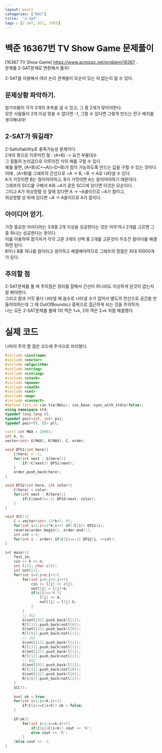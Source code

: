 ```yaml
---
layout: posts
categories: ["BOJ"]
title:  "2-SAT"
tags : [2-SAT, SCC, 그래프]
---
```


백준 16367번 TV Show Game 문제풀이
====================================

[16367 TV Show Game] <https://www.acmicpc.net/problem/16367>  .     
 문제를 2-SAT문제로 변환해서 풀자!         

2-SAT를 이용해서 여러 논리 관계들이 모순이 있는 지 없는지 알 수 있다.       

## 문제상황 파악하기.  
참가자들이 각각 3개의 추측을 낼 수 있고, 그 중 2개가 맞아야한다.      
모든 사람들이 2개 이상 맞을 수 없다면 -1, 
그럴 수 있다면 그렇게 만드는 전구 배치를 생각해내자!       

## 2-SAT가 뭐길래?
2-Satisfiability로 충족가능성 문제이다.       
2개의 항으로 이루어진 절 : (A+B) -> 요건 부울대수       
그 절들의 논리곱으로 이루어진 식의 해를 구할 수 있다.       
예를 들면, (A+B)*(C+~A)*(~D+B)가 참이 가능하도록 만드는 값을 구할 수 있는 것이다.       
이때 , (A+B)를 그래프의 간선으로 ~A -> B, ~B -> A로 나타낼 수 있다.      
A가 거짓이면 B는 참이어야하고, B가 거짓이면 A는 참이어야하기 때문이다.       
그래프의 SCC를 구해서 A와 ~A가 같은 SCC에 있다면 이것은 모순이다.       
그리고 A가 위상정렬 상 앞에 있다면 A -> ~A꼴이므로 ~A가 참이고,        
위상정렬 상 뒤에 있다면 ~A -> A꼴이므로 A가 참이다.       

## 아이디어 얻기.  
가장 중요한 아이디어는 3개중 2개 이상을 성공한다는 것은 아무거나 2개를 고르면 그 중 하나는 성공한다는 뜻이다.        
이를 이용하여 참가자가 각각 고른 3개의 선택 중 2개를 고른것이 무조건 참이다를 해결하면 된다.      
R이나 B중 하나를 참이라고 생각하고 해결해야하므로 그래프의 정점은 최대 10000개가 된다.        

## 주의할 점
2-SAT문제를 풀 때 주의점은 정리를 잘해서 간선이 하나라도 이상하게 된것이 없는지 잘 봐야한다.      
그리고 참과 거짓 둘다 나타낼 때 음수로 나타낼 수가 없어서 별도의 연산으로 공간을 만들어야하는데 
그 때 OutOfBounds나 중복으로 접근하게 되는 것을 주의하자.       
나는 모든 2-SAT문제를 풀때 1의 역은 1+k, 2의 역은 2+k 처럼 해결했다.       

# 실제 코드
나머지 주의 할 점은 코드에 주석으로 처리했다.     
```cpp
#include <iostream>
#include <vector>
#include <algorithm>
#include <string>
#include <cstring>
#include <stack>
#include <queue>
#include <cmath>
#include <set>
#include <map>
#include <cassert>
#define fast_io cin.tie(NULL); ios_base::sync_with_stdio(false);
using namespace std;
typedef long long ll;
typedef pair<int, int> pii;
typedef pair<ll, ll> pll;

const int MAX = 10001;
int k, n;
vector<int> G[MAX], R[MAX], C, order;

void DFS1(int here){
    C[here] = -1;
    for(int next : G[here]){
        if(!C[next]) DFS1(next);
    }
    order.push_back(here);
}

void DFS2(int here, int color){
    C[here] = color;
    for(int next : R[here]){
        if(C[next]==-1) DFS2(next, color);
    }
}

void SCC(){
    C = vector<int> (2*k+1, 0);
    for(int i=1;i<=2*k;i++) if(!C[i]) DFS1(i);
    reverse(order.begin(), order.end());
    int cnt = 0;
    for(int i : order) if(C[i]==-1) DFS2(i, ++cnt);
}

int main(){
    fast_io;
    cin >> k >> n;
    int l[3]; char c[3];
    int notl[3];
    for(int i=0;i<n;i++){
        for(int j=0;j<3;j++){
            cin >> l[j] >> c[j];
            notl[j] = l[j]+k;
            if(c[j]=='R'){
                l[j] += k;
                notl[j] = l[j]-k;
            }
        }
        // 0&1
        G[notl[0]].push_back(l[1]);
        R[l[1]].push_back(notl[0]);
        G[notl[1]].push_back(l[0]);
        R[l[0]].push_back(notl[1]);
        // 1&2
        G[notl[1]].push_back(l[2]);
        R[l[2]].push_back(notl[1]);
        G[notl[2]].push_back(l[1]);
        R[l[1]].push_back(notl[2]);
        // 0&2
        G[notl[0]].push_back(l[2]);
        R[l[2]].push_back(notl[0]);
        G[notl[2]].push_back(l[0]);
        R[l[0]].push_back(notl[2]);
    }
    SCC();
    
    bool ok = true;
    for(int i=1;i<=k;i++){
        if(C[i]==C[i+k]) ok = false;
    }
    
    if(ok){
        for(int i=1;i<=k;i++){
            if(C[i]>C[i+k]) cout << 'B';
            else cout << 'R';
        }
    }else cout << -1;
}

```
